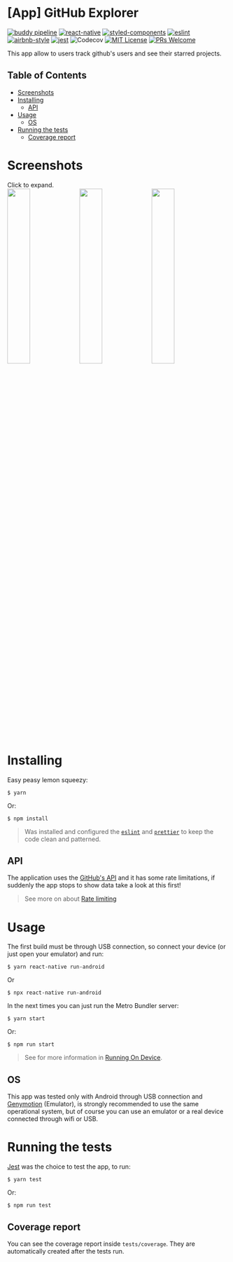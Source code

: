 # [App] GitHub Explorer
[![buddy pipeline](https://app.buddy.works/diegovictor-github/github-explorer-app/pipelines/pipeline/463059/badge.svg?token=c159fed54bb24f01312ce661e41d6d2194e77a116a43e096fa27e82d5b0245e0 "buddy pipeline")](https://app.buddy.works/diegovictor-github/github-explorer-app/pipelines/pipeline/463059)
[![react-native](https://img.shields.io/badge/react--native-0.67.2-61dafb?style=flat-square&logo=react)](https://reactnative.dev/)
[![styled-components](https://img.shields.io/badge/styled_components-5.3.3-db7b86?style=flat-square&logo=styled-components)](https://styled-components.com/)
[![eslint](https://img.shields.io/badge/eslint-8.8.0-4b32c3?style=flat-square&logo=eslint)](https://eslint.org/)
[![airbnb-style](https://flat.badgen.net/badge/style-guide/airbnb/ff5a5f?icon=airbnb)](https://github.com/airbnb/javascript)
[![jest](https://img.shields.io/badge/jest-27.5.0-brightgreen?style=flat-square&logo=jest)](https://jestjs.io/)
![Codecov](https://img.shields.io/codecov/c/github/diegovictor/github-explorer-app?logo=codecov&style=flat-square)
[![MIT License](https://img.shields.io/badge/license-MIT-green?style=flat-square)](https://raw.githubusercontent.com/DiegoVictor/github-explorer-app/main/LICENSE)
[![PRs Welcome](https://img.shields.io/badge/PRs-welcome-brightgreen.svg?style=flat-square)](http://makeapullrequest.com)<br>

This app allow to users track github's users and see their starred projects.

## Table of Contents
* [Screenshots](#screenshots)
* [Installing](#installing)
  * [API](#api)
* [Usage](#usage)
  * [OS](#os)
* [Running the tests](#running-the-tests)
  * [Coverage report](#coverage-report)

# Screenshots
Click to expand.<br>
<img src="https://raw.githubusercontent.com/DiegoVictor/github-explorer-app/main/screenshots/main.png" width="32%" />
<img src="https://raw.githubusercontent.com/DiegoVictor/github-explorer-app/main/screenshots/user.png" width="32%" />
<img src="https://raw.githubusercontent.com/DiegoVictor/github-explorer-app/main/screenshots/repo.png" width="32%" />

# Installing
Easy peasy lemon squeezy:
```
$ yarn
```
Or:
```
$ npm install
```
> Was installed and configured the [`eslint`](https://eslint.org/) and [`prettier`](https://prettier.io/) to keep the code clean and patterned.

## API
The application uses the [GitHub's API](https://developer.github.com/v3) and it has some rate limitations, if suddenly the app stops to show data take a look at this first!
> See more on about [Rate limiting](https://developer.github.com/v3/#rate-limiting)

# Usage
The first build must be through USB connection, so connect your device (or just open your emulator) and run:
```
$ yarn react-native run-android
```
Or
```
$ npx react-native run-android
```
In the next times you can just run the Metro Bundler server:
```
$ yarn start
```
Or:
```
$ npm run start
```
> See for more information in [Running On Device](https://reactnative.dev/docs/running-on-device).

## OS
This app was tested only with Android through USB connection and [Genymotion](https://www.genymotion.com/) (Emulator), is strongly recommended to use the same operational system, but of course you can use an emulator or a real device connected through wifi or USB.

# Running the tests
[Jest](https://jestjs.io/) was the choice to test the app, to run:
```
$ yarn test
```
Or:
```
$ npm run test
```

## Coverage report
You can see the coverage report inside `tests/coverage`. They are automatically created after the tests run.

